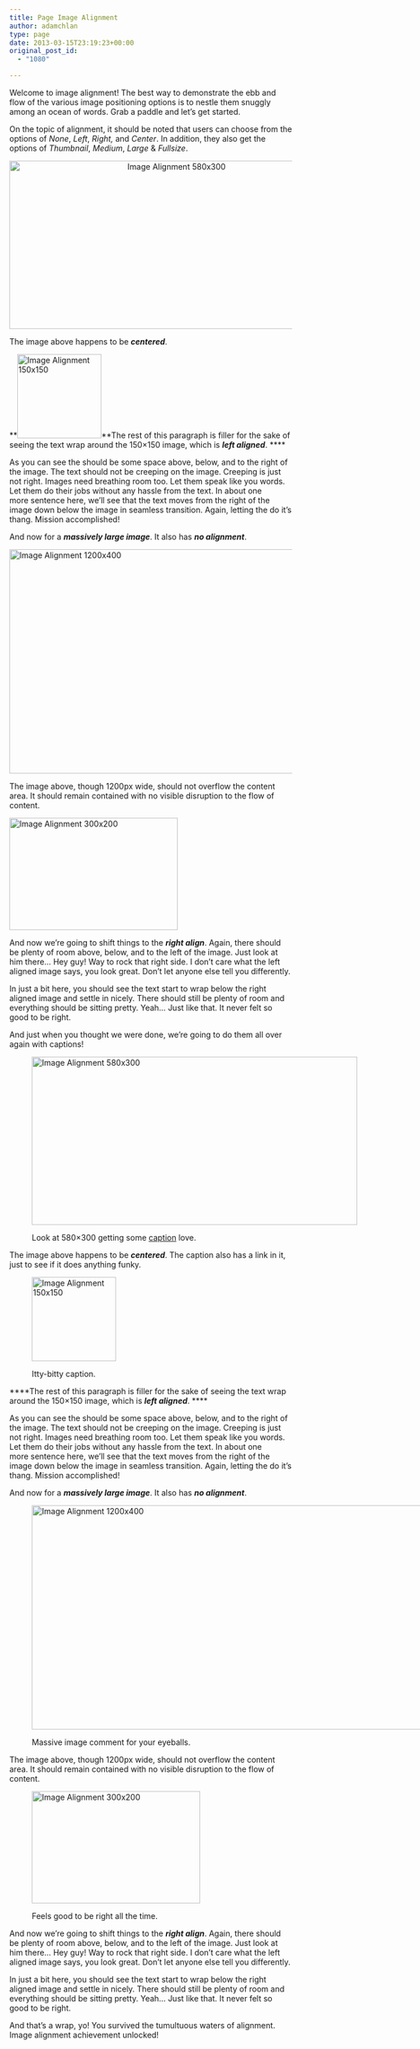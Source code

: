 ```yaml
---
title: Page Image Alignment
author: adamchlan
type: page
date: 2013-03-15T23:19:23+00:00
original_post_id:
  - "1080"

---
```

Welcome to image alignment! The best way to demonstrate the ebb and flow of the various image positioning options is to nestle them snuggly among an ocean of words. Grab a paddle and let&#8217;s get started.

On the topic of alignment, it should be noted that users can choose from the options of _None_, _Left_, _Right,_ and _Center_. In addition, they also get the options of _Thumbnail_, _Medium_, _Large_ & _Fullsize_.

<p style="text-align:center;">
  <img class="size-full wp-image-906 aligncenter" title="Image Alignment 580x300" alt="Image Alignment 580x300" src="http://forhugo.dev/wp-content/uploads/2013/03/image-alignment-580x300.jpg" width="580" height="300" />
</p>

The image above happens to be _**centered**_.

**<img class="size-full wp-image-904 alignleft" title="Image Alignment 150x150" alt="Image Alignment 150x150" src="http://forhugo.dev/wp-content/uploads/2013/03/image-alignment-150x150.jpg" width="150" height="150" />**The rest of this paragraph is filler for the sake of seeing the text wrap around the 150&#215;150 image, which is _**left aligned**_. ****

As you can see the should be some space above, below, and to the right of the image. The text should not be creeping on the image. Creeping is just not right. Images need breathing room too. Let them speak like you words. Let them do their jobs without any hassle from the text. In about one more sentence here, we&#8217;ll see that the text moves from the right of the image down below the image in seamless transition. Again, letting the do it&#8217;s thang. Mission accomplished!

And now for a _**massively large image**_. It also has _**no alignment**_.

<img class="alignnone  wp-image-907" title="Image Alignment 1200x400" alt="Image Alignment 1200x400" src="http://forhugo.dev/wp-content/uploads/2013/03/image-alignment-1200x4002.jpg" width="1200" height="400" />

The image above, though 1200px wide, should not overflow the content area. It should remain contained with no visible disruption to the flow of content.

<img class="size-full wp-image-905 alignright" title="Image Alignment 300x200" alt="Image Alignment 300x200" src="http://forhugo.dev/wp-content/uploads/2013/03/image-alignment-300x200.jpg" width="300" height="200" />

And now we&#8217;re going to shift things to the _**right align**_. Again, there should be plenty of room above, below, and to the left of the image. Just look at him there&#8230; Hey guy! Way to rock that right side. I don&#8217;t care what the left aligned image says, you look great. Don&#8217;t let anyone else tell you differently.

In just a bit here, you should see the text start to wrap below the right aligned image and settle in nicely. There should still be plenty of room and everything should be sitting pretty. Yeah&#8230; Just like that. It never felt so good to be right.

And just when you thought we were done, we&#8217;re going to do them all over again with captions!<figure id="attachment_906" style="width: 580px" class="wp-caption aligncenter">

<img class="size-full wp-image-906  " title="Image Alignment 580x300" alt="Image Alignment 580x300" src="http://forhugo.dev/wp-content/uploads/2013/03/image-alignment-580x300.jpg" width="580" height="300" /><figcaption class="wp-caption-text">Look at 580&#215;300 getting some [caption][1] love.</figcaption></figure> 

The image above happens to be _**centered**_. The caption also has a link in it, just to see if it does anything funky.<figure id="attachment_904" style="width: 150px" class="wp-caption alignleft">

<img class="size-full wp-image-904  " title="Image Alignment 150x150" alt="Image Alignment 150x150" src="http://forhugo.dev/wp-content/uploads/2013/03/image-alignment-150x150.jpg" width="150" height="150" /><figcaption class="wp-caption-text">Itty-bitty caption.</figcaption></figure> 

****The rest of this paragraph is filler for the sake of seeing the text wrap around the 150&#215;150 image, which is _**left aligned**_. ****

As you can see the should be some space above, below, and to the right of the image. The text should not be creeping on the image. Creeping is just not right. Images need breathing room too. Let them speak like you words. Let them do their jobs without any hassle from the text. In about one more sentence here, we&#8217;ll see that the text moves from the right of the image down below the image in seamless transition. Again, letting the do it&#8217;s thang. Mission accomplished!

And now for a _**massively large image**_. It also has _**no alignment**_.<figure id="attachment_907" style="width: 1200px" class="wp-caption alignnone">

<img class=" wp-image-907" title="Image Alignment 1200x400" alt="Image Alignment 1200x400" src="http://forhugo.dev/wp-content/uploads/2013/03/image-alignment-1200x4002.jpg" width="1200" height="400" /><figcaption class="wp-caption-text">Massive image comment for your eyeballs.</figcaption></figure> 

The image above, though 1200px wide, should not overflow the content area. It should remain contained with no visible disruption to the flow of content.<figure id="attachment_905" style="width: 300px" class="wp-caption alignright">

<img class="size-full wp-image-905 " title="Image Alignment 300x200" alt="Image Alignment 300x200" src="http://forhugo.dev/wp-content/uploads/2013/03/image-alignment-300x200.jpg" width="300" height="200" /><figcaption class="wp-caption-text">Feels good to be right all the time.</figcaption></figure> 

And now we&#8217;re going to shift things to the _**right align**_. Again, there should be plenty of room above, below, and to the left of the image. Just look at him there&#8230; Hey guy! Way to rock that right side. I don&#8217;t care what the left aligned image says, you look great. Don&#8217;t let anyone else tell you differently.

In just a bit here, you should see the text start to wrap below the right aligned image and settle in nicely. There should still be plenty of room and everything should be sitting pretty. Yeah&#8230; Just like that. It never felt so good to be right.

And that&#8217;s a wrap, yo! You survived the tumultuous waters of alignment. Image alignment achievement unlocked!

 [1]: http://en.support.CongRessu.com/images/image-settings/ "Image Settings"